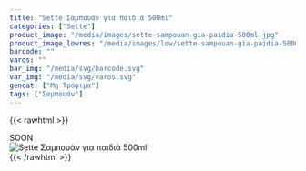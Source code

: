 ```yaml
---
title: "Sette Σαμπουάν για παιδιά 500ml"
categories: ["Sette"]
product_image: "/media/images/sette-sampouan-gia-paidia-500ml.jpg"
product_image_lowres: "/media/images/low/sette-sampouan-gia-paidia-500ml.jpg"
barcode: ""
varos: ""
bar_img: "/media/svg/barcode.svg"
var_img: "/media/svg/varos.svg"
gencat: ["Μη Τρόφιμα"]
tags: ["Σαμπουάν"]
---
```

{{< rawhtml >}}

<div class="sload432"><div class="product">SOON<br><div class="pimg"><img alt="Sette Σαμπουάν για παιδιά 500ml" title="Sette Σαμπουάν για παιδιά 500ml" src="/media/images/sette-sampouan-gia-paidia-500ml.jpg"></div></div></div>
{{< /rawhtml >}}


